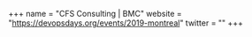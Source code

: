 +++
name = "CFS Consulting | BMC"
website = "https://devopsdays.org/events/2019-montreal"
twitter = ""
+++